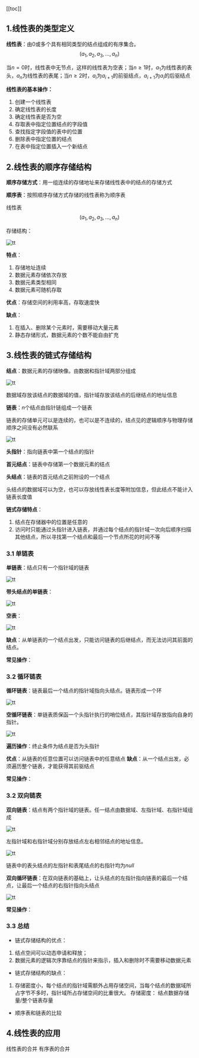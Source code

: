 [[toc]]
## 1.线性表的类型定义
**线性表**：由0或多个具有相同类型的结点组成的有序集合。
$$
(a_1,a_2,a_3,...,a_n)
$$
      
当$n=0$时，线性表中无节点，这样的线性表为空表；当$n\ge 1$时，$a_1$为线性表的表头，$a_n$为线性表的表尾；当$n\ge 2$时，$a_i$为$a_{i+1}$的前驱结点，$a_{i+1}$为$a_i$的后驱结点

**线性表的基本操作：**
1. 创建一个线性表
2. 确定线性表的长度
3. 确定线性表是否为空
3. 存取表中指定位置结点的字段值
4. 查找指定字段值的表中的位置
5. 删除表中指定位置的结点
6. 在表中指定位置插入一个新结点

## 2.线性表的顺序存储结构
**顺序存储方式**：用一组连续的存储地址来存储线性表中的结点的存储方式

**顺序表**：按照顺序存储方式存储的线性表称为顺序表

线性表
$$(a_1,a_2,a_3,...,a_n)$$

存储结构：

![tt](_images/线性表_顺序存储.png "tt")

**特点**：
1. 存储地址连续
1. 数据元素存储依次存放
1. 数据元素类型相同
1. 数据元素可随机存取

**优点**：存储空间的利用率高，存取速度快

**缺点**：
1. 在插入、删除某个元素时，需要移动大量元素
1. 静态存储形式，数据元素的个数不能自由扩充

## 3.线性表的链式存储结构
**结点**：数据元素的存储映像。由数据和指针域两部分组成

![tt](_images/线性表_链式存储.png "tt")

数据域存放该结点的数据域的值，指针域存放该结点的后继结点的地址信息

**链表**：$n$个结点由指针链组成一个链表

链表的存储单元可以是连续的，也可以是不连续的，结点见的逻辑顺序与物理存储顺序之间没有必然联系

![tt](_images/线性表_链式表.png "tt")

**头指针**：指向链表中第一个结点的指针

**首元结点**：链表中存储第一个数据元素的结点

**头结点**：链表的首元结点之前附设的一个结点

头结点的数据域可以为空，也可以存放线性表长度等附加信息，但此结点不能计入链表长度值

**链式存储特点**：
1. 结点在存储器中的位置是任意的
2. 访问时只能通过头指针进入链表，并通过每个结点的指针域一次向后顺序扫描其他结点，所以寻找第一个结点和最后一个节点所花的时间不等

### 3.1 单链表
**单链表**：结点只有一个指针域的链表

![tt](_images/线性表_单链表.png "tt")

**带头结点的单链表**：

![tt](_images/线性表_带头结点的单链表.png "tt")

**空表**：

![tt](_images/线性表_单链表空表.png "tt")

**缺点**：从单链表的一个结点出发，只能访问链表的后继结点，而无法访问其前面的结点。

**常见操作**：

### 3.2 循环链表
**循环链表**：链表最后一个结点的指针域指向头结点。链表形成一个环

![tt](_images/线性表_循环链表.png "tt")

**空循环链表**：单链表质保函一个头指针执行的哨位结点，其指针域存放指向自身的指针。

![tt](_images/线性表_循环链表空表.png "tt")

**遍历操作**：终止条件为结点是否为头指针

**优点**：从链表的任意位置可以访问链表中的任意结点
**缺点**：从一个结点出发，必须遍历整个链表，才能获得其前驱结点

**常见操作**：

### 3.2 双向链表
**双向链表**：结点有两个指针域的链表。任一结点由数据域、左指针域、右指针域组成

![tt](_images/线性表_双向链表.png "tt")

左指针域和右指针域分别存放结点左右相邻结点的地址信息。

![tt](_images/线性表_双向循环链表.png "tt")

链表中的表头结点的左指针和表尾结点的右指针均为$null$

**双向循环链表**：在双向链表的基础上，让头结点的左指针指向链表的最后一个结点，让最后一个结点的右指针指向头结点

![tt](_images/线性表_非空双向循环链表.png "tt")


**常见操作**：

### 3.3 总结
* 链式存储结构的优点：
1. 结点空间可以动态申请和释放；
2. 数据元素的逻辑次序靠结点的指针来指示，插入和删除时不需要移动数据元素

* 链式存储结构的缺点：
1. 存储密度小，每个结点的指针域需额外占用存储空间，当每个结点的数据域所占字节不多时，指针域所占存储空间的比重很大。
存储密度： 结点数据存储量/整个链表存量

* 顺序表和链表的比较


## 4.线性表的应用
线性表的合并
有序表的合并

